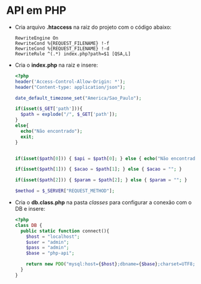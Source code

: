 # API em PHP

- Cria arquivo **.htaccess** na raiz do projeto com o código abaixo:

  ```
  RewriteEngine On
  RewriteCond %{REQUEST_FILENAME} !-f
  RewriteCond %{REQUEST_FILENAME} !-d
  RewriteRule ^(.*) index.php?path=$1 [QSA,L]

  ```

- Cria o **index.php** na raiz e insere:

  ```php
  <?php
  header('Access-Control-Allow-Origin: *');
  header("Content-type: application/json");

  date_default_timezone_set("America/Sao_Paulo");

  if(isset($_GET['path'])){
    $path = explode("/", $_GET['path']);
  }
  else{
    echo("Não encontrado");
    exit;
  }


  if(isset($path[0])) { $api = $path[0]; } else { echo("Não encontrado"); exit; }

  if(isset($path[1])) { $acao = $path[1]; } else { $acao = ""; }

  if(isset($path[2])) { $param = $path[2]; } else { $param = ""; }

  $method = $_SERVER["REQUEST_METHOD"];
  ```
  
- Cria o **db.class.php** na pasta *classes* para configurar a conexão com o DB e insere:

  ```php
  <?php
  class DB {
    public static function connect(){
      $host = "localhost";
      $user = "admin";
      $pass = "admin";
      $base = "php-api";

      return new PDO("mysql:host={$host};dbname={$base};charset=UTF8;", $user, $pass);
    }
  }
  ```